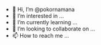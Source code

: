 - 👋 Hi, I’m @pokornamana
- 👀 I’m interested in ...
- 🌱 I’m currently learning ...
- 💞️ I’m looking to collaborate on ...
- 📫 How to reach me ...

<!---
pokornamana/pokornamana is now in the gym
